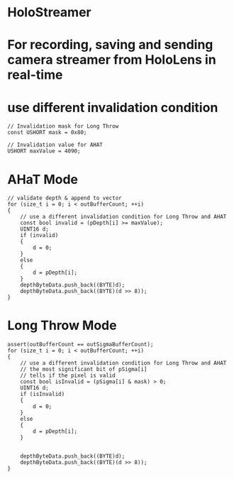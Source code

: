 # HoloStreamer 
# For recording, saving and sending camera streamer from HoloLens in real-time

# use different invalidation condition
    
    // Invalidation mask for Long Throw
    const USHORT mask = 0x80;
    
    // Invalidation value for AHAT 
    USHORT maxValue = 4090;

# AHaT Mode

    // validate depth & append to vector
    for (size_t i = 0; i < outBufferCount; ++i)
    {
        // use a different invalidation condition for Long Throw and AHAT 
        const bool invalid = (pDepth[i] >= maxValue);
        UINT16 d;
        if (invalid)
        {
            d = 0;
        }
        else
        {
            d = pDepth[i];
        }
        depthByteData.push_back((BYTE)d);
        depthByteData.push_back((BYTE)(d >> 8));
    }

# Long Throw Mode
    assert(outBufferCount == outSigmaBufferCount);
    for (size_t i = 0; i < outBufferCount; ++i)
    {
        // use a different invalidation condition for Long Throw and AHAT 
        // the most significant bit of pSigma[i]
        // tells if the pixel is valid
        const bool isInvalid = (pSigma[i] & mask) > 0;
        UINT16 d;
        if (isInvalid)
        {
            d = 0;
        }
        else
        {
            d = pDepth[i];
        }

 
        depthByteData.push_back((BYTE)d);
        depthByteData.push_back((BYTE)(d >> 8));
    }
